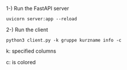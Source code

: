 
1-) Run the FastAPI server

`uvicorn server:app --reload`

2-) Run the client

`python3 client.py -k gruppe kurzname info -c`

k: specified columns

c: is colored